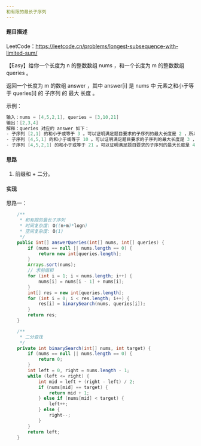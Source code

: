 ```yaml
---
和有限的最长子序列
---
```


#### 题目描述

LeetCode：https://leetcode.cn/problems/longest-subsequence-with-limited-sum/

【Easy】给你一个长度为 n 的整数数组 nums ，和一个长度为 m 的整数数组 queries 。

返回一个长度为 m 的数组 answer ，其中 answer[i] 是 nums 中 元素之和小于等于 queries[i] 的 子序列 的 最大 长度  。

示例：

```java
输入：nums = [4,5,2,1], queries = [3,10,21]
输出：[2,3,4]
解释：queries 对应的 answer 如下：
- 子序列 [2,1] 的和小于或等于 3 。可以证明满足题目要求的子序列的最大长度是 2 ，所以 answer[0] = 2 。
- 子序列 [4,5,1] 的和小于或等于 10 。可以证明满足题目要求的子序列的最大长度是 3 ，所以 answer[1] = 3 。
- 子序列 [4,5,2,1] 的和小于或等于 21 。可以证明满足题目要求的子序列的最大长度是 4 ，所以 answer[2] = 4 。
```

#### 思路

1. 前缀和 + 二分。

#### 实现

思路一：

```java
    /**
     * 和有限的最长子序列
     * 时间复杂度: O((n+m)*logn)
     * 空间复杂度: O(1)
     */
    public int[] answerQueries(int[] nums, int[] queries) {
        if (nums == null || nums.length == 0) {
            return new int[queries.length];
        }
        Arrays.sort(nums);
        // 求前缀和
        for (int i = 1; i < nums.length; i++) {
            nums[i] = nums[i - 1] + nums[i];
        }
        int[] res = new int[queries.length];
        for (int i = 0; i < res.length; i++) {
            res[i] = binarySearch(nums, queries[i]);
        }
        return res;
    }

    /**
     * 二分查找
     */
    private int binarySearch(int[] nums, int target) {
        if (nums == null || nums.length == 0) {
            return 0;
        }
        int left = 0, right = nums.length - 1;
        while (left <= right) {
            int mid = left + (right - left) / 2;
            if (nums[mid] == target) {
                return mid + 1;
            } else if (nums[mid] < target) {
                left++;
            } else {
                right--;
            }
        }
        return left;
    }
```

